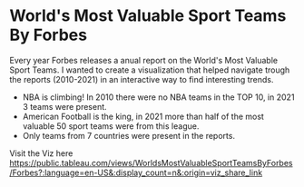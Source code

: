 # World's Most Valuable Sport Teams By Forbes

Every year Forbes releases a anual report on the World's Most Valuable Sport Teams. I wanted to create a visualization that helped navigate trough the reports (2010-2021)
in an interactive way to find interesting trends.

- NBA is climbing! In 2010 there were no NBA teams in the TOP 10, in 2021 3 teams were present.
- American Football is the king, in 2021 more than half of the most valuable 50 sport teams were from this league.
- Only teams from 7 countries were present in the reports. 


Visit the Viz here https://public.tableau.com/views/WorldsMostValuableSportTeamsByForbes/Forbes?:language=en-US&:display_count=n&:origin=viz_share_link


